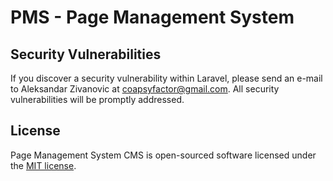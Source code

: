 # PMS - Page Management System

## Security Vulnerabilities

If you discover a security vulnerability within Laravel, please send an e-mail to Aleksandar Zivanovic at coapsyfactor@gmail.com. All security vulnerabilities will be promptly addressed.

## License

Page Management System CMS is open-sourced software licensed under the [MIT license](http://opensource.org/licenses/MIT).
